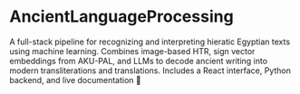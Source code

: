 # AncientLanguageProcessing
A full-stack pipeline for recognizing and interpreting hieratic Egyptian texts using machine learning. Combines image-based HTR, sign vector embeddings from AKU-PAL, and LLMs to decode ancient writing into modern transliterations and translations. Includes a React interface, Python backend, and live documentation 🏺
